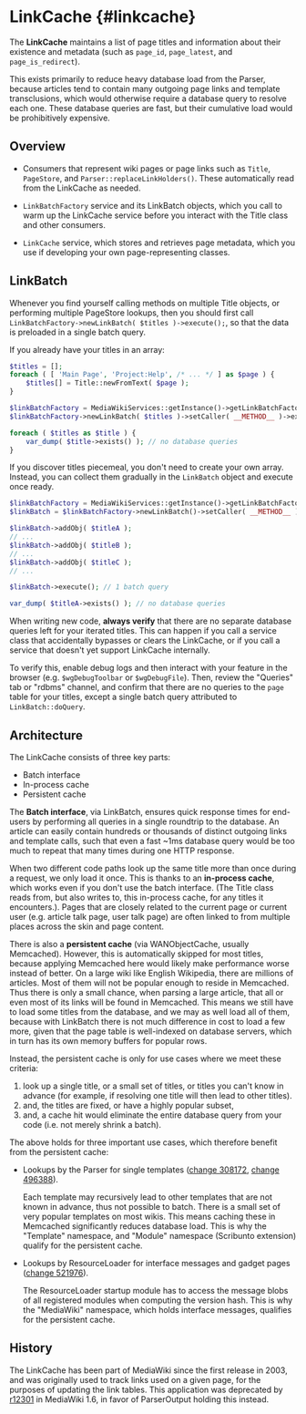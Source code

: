 LinkCache {#linkcache}
========

The **LinkCache** maintains a list of page titles and information about their
existence and metadata (such as `page_id`, `page_latest`, and `page_is_redirect`).

This exists primarily to reduce heavy database load from the Parser, because articles tend to contain many outgoing page links and template transclusions, which would otherwise require a database query to resolve each one. These database queries are fast, but their cumulative load would be prohibitively expensive.

## Overview

* Consumers that represent wiki pages or page links such as `Title`, `PageStore`,
  and `Parser::replaceLinkHolders()`.
  These automatically read from the LinkCache as needed.

* `LinkBatchFactory` service and its LinkBatch objects,
  which you call to warm up the LinkCache service before you interact
  with the Title class and other consumers.

* `LinkCache` service, which stores and retrieves page metadata,
  which you use if developing your own page-representing classes.

## LinkBatch

Whenever you find yourself calling methods on multiple Title objects, or performing multiple PageStore lookups, then you should first call `LinkBatchFactory->newLinkBatch( $titles )->execute();`, so that the data is preloaded in a single batch query.

If you already have your titles in an array:

```php
$titles = [];
foreach ( [ 'Main Page', 'Project:Help', /* ... */ ] as $page ) {
	$titles[] = Title::newFromText( $page );
}

$linkBatchFactory = MediaWikiServices::getInstance()->getLinkBatchFactory();
$linkBatchFactory->newLinkBatch( $titles )->setCaller( __METHOD__ )->execute(); // 1 batch query

foreach ( $titles as $title ) {
	var_dump( $title->exists() ); // no database queries
}
```

If you discover titles piecemeal, you don't need to create your own array. Instead, you can collect them gradually in the `LinkBatch` object and execute once ready.

```php
$linkBatchFactory = MediaWikiServices::getInstance()->getLinkBatchFactory();
$linkBatch = $linkBatchFactory->newLinkBatch()->setCaller( __METHOD__ );

$linkBatch->addObj( $titleA );
// ...
$linkBatch->addObj( $titleB );
// ...
$linkBatch->addObj( $titleC );
// ...

$linkBatch->execute(); // 1 batch query

var_dump( $titleA->exists() ); // no database queries
```

When writing new code, **always verify** that there are no separate database queries left for your iterated titles. This can happen if you call a service class that accidentally bypasses or clears the LinkCache, or if you call a service that doesn't yet support LinkCache internally.

To verify this, enable debug logs and then interact with your feature in the browser (e.g. `$wgDebugToolbar` or `$wgDebugFile`). Then, review the "Queries" tab or "rdbms" channel, and confirm that there are no queries to the `page` table for your titles, except a single batch query attributed to `LinkBatch::doQuery`.

## Architecture

The LinkCache consists of three key parts:

* Batch interface
* In-process cache
* Persistent cache

The **Batch interface**, via LinkBatch, ensures quick response times for end-users by performing all queries in a single roundtrip to the database. An article can easily contain hundreds or thousands of distinct outgoing links and template calls, such that even a fast ~1ms database query would be too much to repeat that many times during one HTTP response.

When two different code paths look up the same title more than once during a request, we only load it once. This is thanks to an **in-process cache**, which works even if you don't use the batch interface. (The Title class reads from, but also writes to, this in-process cache, for any titles it encounters.). Pages that are closely related to the current page or current user (e.g. article talk page, user talk page) are often linked to from multiple places across the skin and page content.

There is also a **persistent cache** (via WANObjectCache, usually Memcached). However, this is automatically skipped for most titles, because applying Memcached here would likely make performance worse instead of better. On a large wiki like English Wikipedia, there are millions of articles. Most of them will not be popular enough to reside in Memcached. Thus there is only a small chance, when parsing a large article, that all or even most of its links will be found in Memcached. This means we still have to load some titles from the database, and we may as well load all of them, because with LinkBatch there is not much difference in cost to load a few more, given that the page table is well-indexed on database servers, which in turn has its own memory buffers for popular rows.

Instead, the persistent cache is only for use cases where we meet these criteria:
1. look up a single title, or a small set of titles, or titles you can't know in advance (for example, if resolving one title will then lead to other titles).
2. and, the titles are fixed, or have a highly popular subset,
3. and, a cache hit would eliminate the entire database query from your code (i.e. not merely shrink a batch).

The above holds for three important use cases, which therefore benefit from the persistent cache:

* Lookups by the Parser for single templates ([change 308172](https://gerrit.wikimedia.org/r/308172), [change 496388](https://gerrit.wikimedia.org/r/496388)).

  Each template may recursively lead to other templates that are not known in advance, thus not possible to batch. There is a small set of very popular templates on most wikis. This means caching these in Memcached significantly reduces database load. This is why the "Template" namespace, and "Module" namespace (Scribunto extension) qualify for the persistent cache.

* Lookups by ResourceLoader for interface messages and gadget pages ([change 521976](https://gerrit.wikimedia.org/r/c/mediawiki/core/+/521976)).

  The ResourceLoader startup module has to access the message blobs of all registered modules when computing the version hash. This is why the "MediaWiki" namespace, which holds interface messages, qualifies for the persistent cache.

## History

The LinkCache has been part of MediaWiki since the first release in 2003, and was originally used to track links used on a given page, for the purposes of updating the link tables. This application was deprecated by [r12301](https://www.mediawiki.org/wiki/Special:Code/MediaWiki/12301) in MediaWiki 1.6, in favor of ParserOutput holding this instead.

